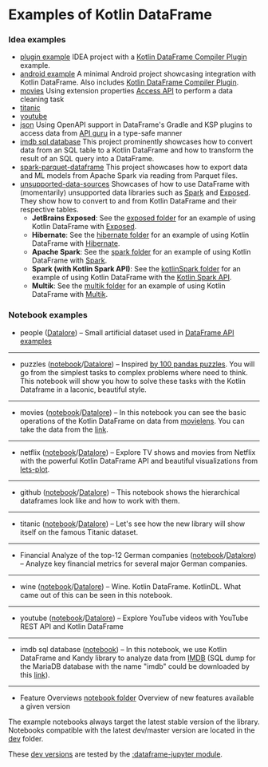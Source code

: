 # Examples of Kotlin DataFrame

### Idea examples
* [plugin example](kotlin-dataframe-plugin-example) IDEA project with a 
[Kotlin DataFrame Compiler Plugin](https://kotlin.github.io/dataframe/compiler-plugin.html) example.
* [android example](android-example) A minimal Android project showcasing integration with Kotlin DataFrame.
Also includes [Kotlin DataFrame Compiler Plugin](https://kotlin.github.io/dataframe/compiler-plugin.html).
* [movies](idea-examples/movies) Using extension properties [Access API](https://kotlin.github.io/dataframe/apilevels.html) to perform a data cleaning task
* [titanic](idea-examples/titanic)
* [youtube](idea-examples/youtube)
* [json](idea-examples/json) Using OpenAPI support in DataFrame's Gradle and KSP plugins to access data from [API guru](https://apis.guru/) in a type-safe manner
* [imdb sql database](https://github.com/zaleslaw/KotlinDataFrame-SQL-Examples) This project prominently showcases how to convert data from an SQL table to a Kotlin DataFrame 
and how to transform the result of an SQL query into a DataFrame.
* [spark-parquet-dataframe](idea-examples/spark-parquet-dataframe) This project showcases how to export data and ML models from Apache Spark via reading from Parquet files.
* [unsupported-data-sources](idea-examples/unsupported-data-sources) Showcases of how to use DataFrame with
  (momentarily) unsupported data libraries such as [Spark](https://spark.apache.org/) and [Exposed](https://github.com/JetBrains/Exposed).
They show how to convert to and from Kotlin DataFrame and their respective tables.
  * **JetBrains Exposed**: See the [exposed folder](./idea-examples/unsupported-data-sources/src/main/kotlin/org/jetbrains/kotlinx/dataframe/examples/exposed)
    for an example of using Kotlin DataFrame with [Exposed](https://github.com/JetBrains/Exposed).
  * **Hibernate**: See the [hibernate folder](./idea-examples/unsupported-data-sources/src/main/kotlin/org/jetbrains/kotlinx/dataframe/examples/hibernate)
    for an example of using Kotlin DataFrame with [Hibernate](https://hibernate.org/orm/).
  * **Apache Spark**: See the [spark folder](./idea-examples/unsupported-data-sources/src/main/kotlin/org/jetbrains/kotlinx/dataframe/examples/spark)
    for an example of using Kotlin DataFrame with [Spark](https://spark.apache.org/).
  * **Spark (with Kotlin Spark API)**: See the [kotlinSpark folder](./idea-examples/unsupported-data-sources/src/main/kotlin/org/jetbrains/kotlinx/dataframe/examples/kotlinSpark)
    for an example of using Kotlin DataFrame with the [Kotlin Spark API](https://github.com/JetBrains/kotlin-spark-api).
  * **Multik**: See the [multik folder](./idea-examples/unsupported-data-sources/src/main/kotlin/org/jetbrains/kotlinx/dataframe/examples/multik)
    for an example of using Kotlin DataFrame with [Multik](https://github.com/Kotlin/multik).


### Notebook examples

* people ([Datalore](https://datalore.jetbrains.com/view/notebook/aOTioEClQQrsZZBKeUPAQj)) &ndash;
Small artificial dataset used in [DataFrame API examples](https://kotlin.github.io/dataframe/operations.html) 
___
* puzzles ([notebook](notebooks/puzzles/40%20puzzles.ipynb)/[Datalore](https://datalore.jetbrains.com/view/notebook/CVp3br3CDXjUGaxxqfJjFF)) &ndash;
Inspired [by 100 pandas puzzles](https://github.com/ajcr/100-pandas-puzzles). You will go from the simplest tasks to 
complex problems where need to think. This notebook will show you how to solve these tasks with the Kotlin 
Dataframe in a laconic, beautiful style.
___
* movies ([notebook](notebooks/movies/movies.ipynb)/[Datalore](https://datalore.jetbrains.com/view/notebook/89IMYb1zbHZxHfwAta6eKP)) &ndash;
In this notebook you can see the basic operations of the Kotlin DataFrame on data from [movielens](https://movielens.org/).
You can take the data from the [link](https://grouplens.org/datasets/movielens/latest/).
___
* netflix ([notebook](notebooks/netflix/netflix.ipynb)/[Datalore](https://datalore.jetbrains.com/view/notebook/xSJ4rx49hcH71pPnFgZBCq)) &ndash;
Explore TV shows and movies from Netflix with the powerful Kotlin DataFrame API and beautiful
visualizations from [lets-plot](https://github.com/JetBrains/lets-plot-kotlin).
___
* github ([notebook](notebooks/github/github.ipynb)/[Datalore](https://datalore.jetbrains.com/view/notebook/P9n6jYL4mmY1gx3phz5TsX)) &ndash;
This notebook shows the hierarchical dataframes look like and how to work with them.
___
* titanic ([notebook](notebooks/titanic/Titanic.ipynb)/[Datalore](https://datalore.jetbrains.com/view/notebook/B5YeMMONSAR78FgKQ9yJyW)) &ndash;
Let's see how the new library will show itself on the famous Titanic dataset.
___
* Financial Analyze of the top-12 German companies ([notebook](notebooks/top_12_german_companies)/[Datalore](https://datalore.jetbrains.com/report/static/KQKedA4jDrKu63O53gEN0z/MDg5pHcGvRdDVQnPLmwjuc)) &ndash;
  Analyze key financial metrics for several major German companies.
___
* wine ([notebook](notebooks/wine/WineNetWIthKotlinDL.ipynb)/[Datalore](https://datalore.jetbrains.com/view/notebook/aK9vYHH8pCA8H1KbKB5WsI)) &ndash;
  Wine. Kotlin DataFrame. KotlinDL. What came out of this can be seen in this notebook.
___
* youtube ([notebook](notebooks/youtube/Youtube.ipynb)/[Datalore](https://datalore.jetbrains.com/view/notebook/uXH0VfIM6qrrmwPJnLBi0j)) &ndash;
Explore YouTube videos with YouTube REST API and Kotlin DataFrame 

___
* imdb sql database ([notebook](https://github.com/zaleslaw/KotlinDataFrame-SQL-Examples/blob/master/notebooks/imdb.ipynb)) &ndash; In this notebook, we use Kotlin DataFrame and Kandy library to analyze data from [IMDB](https://datasets.imdbws.com/) (SQL dump for the MariaDB database with the name "imdb" could be downloaded by this [link](https://drive.google.com/file/d/10HnOu0Yem2Tkz_34SfvDoHTVqF_8b4N7/view?usp=sharing)).

---
* Feature Overviews [notebook folder](notebooks/feature_overviews)
  Overview of new features available a given version

The example notebooks always target the latest stable version of the library.
Notebooks compatible with the latest dev/master version are located in the [dev](notebooks/dev) folder.

These [dev versions](notebooks/dev) are tested by the 
[:dataframe-jupyter module](../dataframe-jupyter/src/test/kotlin/org/jetbrains/kotlinx/dataframe/jupyter).

